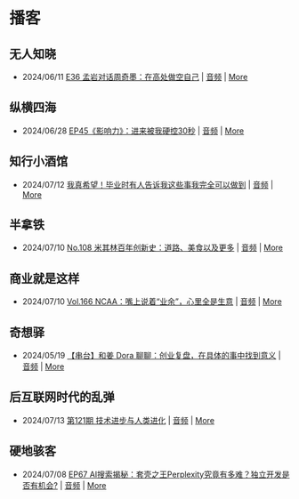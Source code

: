 # 播客

## 无人知晓
- 2024/06/11 [E36 孟岩对话周奇墨：在高处做空自己](https://www.xiaoyuzhoufm.com/episode/6667f31dc26e396a36eefe25) | [音频](https://dts-api.xiaoyuzhoufm.com/track/611719d3cb0b82e1df0ad29e/6667f31dc26e396a36eefe25/media.xyzcdn.net/ljJYPINg_uUnMMt8WMuIsiU41BZt.m4a) | [More](channels/%E6%97%A0%E4%BA%BA%E7%9F%A5%E6%99%93.md)

## 纵横四海
- 2024/06/28 [EP45《影响力》：进来被我硬控30秒](https://www.ximalaya.com/sound/737611452) | [音频](https://audio.xmcdn.com/storages/7a6e-audiofreehighqps/7E/3D/GKwRINsKUwwBBN6xYQLoLnNU.m4a) | [More](channels/%E7%BA%B5%E6%A8%AA%E5%9B%9B%E6%B5%B7.md)

## 知行小酒馆
- 2024/07/12 [我真希望！毕业时有人告诉我这些事我完全可以做到](https://www.xiaoyuzhoufm.com/episode/6690999e37236c546e922456) | [音频](https://dts-api.xiaoyuzhoufm.com/track/6013f9f58e2f7ee375cf4216/6690999e37236c546e922456/media.xyzcdn.net/lt3GUAxcc7gR8DzglaXDLAuS5RwA.m4a) | [More](channels/%E7%9F%A5%E8%A1%8C%E5%B0%8F%E9%85%92%E9%A6%86.md)

## 半拿铁
- 2024/07/10 [No.108 米其林百年创新史：道路、美食以及更多](https://www.ximalaya.com/sound/740153148) | [音频](https://dl.wavpub.com/item/227_31599842_4804.m4a) | [More](channels/%E5%8D%8A%E6%8B%BF%E9%93%81.md)

## 商业就是这样
- 2024/07/10 [Vol.166 NCAA：嘴上说着“业余”，心里全是生意](https://www.ximalaya.com/sound/740491770) | [音频](https://audio.xmcdn.com/storages/fa45-audiofreehighqps/C5/DB/GKwRIJEKZI-WANPZ-wLvG0yw.m4a) | [More](channels/%E5%95%86%E4%B8%9A%E5%B0%B1%E6%98%AF%E8%BF%99%E6%A0%B7.md)

## 奇想驿
- 2024/05/19 [【串台】和姜 Dora 聊聊：创业复盘，在具体的事中找到意义](https://www.xiaoyuzhoufm.com/episode/664962d382b428eafd844366) | [音频](https://dts-api.xiaoyuzhoufm.com/track/6034daea97755b8fc9c66480/664962d382b428eafd844366/media.xyzcdn.net/llloyy2KoUURla1cgosxmkenwwHw.m4a) | [More](channels/%E5%A5%87%E6%83%B3%E9%A9%BF.md)

## 后互联网时代的乱弹
- 2024/07/13 [第121期 技术进步与人类进化](https://hosting.wavpub.cn/pie/ep121/) | [音频](https://tk.wavpub.com/WPDL_RqMBLXYCRsxNgzmVkMhvCeupFZaaEdNrzTHTWTpJaQtaVCYJhccqDYBQEj-be.mp3) | [More](channels/%E5%90%8E%E4%BA%92%E8%81%94%E7%BD%91%E6%97%B6%E4%BB%A3%E7%9A%84%E4%B9%B1%E5%BC%B9.md)

## 硬地骇客
- 2024/07/08 [EP67 AI搜索揭秘：套壳之王Perplexity究竟有多难？独立开发是否有机会?](https://www.xiaoyuzhoufm.com/episode/668be4c2ae8e21859a657b8a) | [音频](https://dts-api.xiaoyuzhoufm.com/track/640ee2438be5d40013fe4a87/668be4c2ae8e21859a657b8a/media.xyzcdn.net/lpqr8sgvRSD74m6QJWTDvb9svqaf.m4a) | [More](channels/%E7%A1%AC%E5%9C%B0%E9%AA%87%E5%AE%A2.md)

